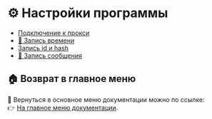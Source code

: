 # ⚙️ Настройки программы

* [Подключение к прокси](https://github.com/pyadrus/TelegramMaster_Commentator/blob/master/doc/Настройки/Подключение_прокси.md)
* [📝 Запись времени](https://github.com/pyadrus/TelegramMaster_Commentator/blob/master/doc/Настройки/Запись_времени.md)
* [Запись id и hash](https://github.com/pyadrus/TelegramMaster_Commentator/blob/master/doc/Настройки/Запись_id_и_hash.md)
* [📝 Запись сообщения](https://github.com/pyadrus/TelegramMaster_Commentator/blob/master/doc/Настройки/Запись_сообщения.md)

## 🏠 Возврат в главное меню

🔗 Вернуться в основное меню документации можно по ссылке:  
👉 [На главное меню документации](https://github.com/pyadrus/TelegramMaster_Commentator/blob/master/doc/doc.md).